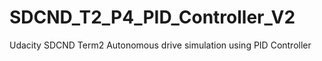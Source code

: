 # SDCND_T2_P4_PID_Controller_V2
Udacity SDCND Term2 Autonomous drive simulation using PID Controller 
